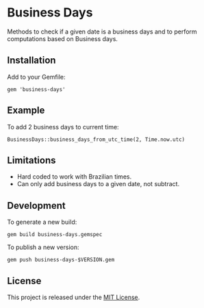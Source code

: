 # Business Days

Methods to check if a given date is a business days and to perform computations based on Business days.

## Installation

Add to your Gemfile:

```
gem 'business-days'
```

## Example

To add 2 business days to current time:
```
BusinessDays::business_days_from_utc_time(2, Time.now.utc)
```

## Limitations

- Hard coded to work with Brazilian times.
- Can only add business days to a given date, not subtract.

## Development

To generate a new build:

```
gem build business-days.gemspec
```

To publish a new version:
```
gem push business-days-$VERSION.gem
```

## License

This project is released under the [MIT License](https://opensource.org/licenses/MIT).
